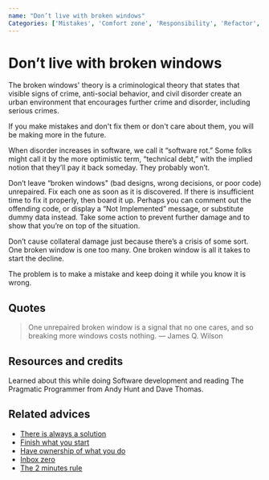 ```yaml
---
name: "Don’t live with broken windows"
Categories: ['Mistakes', 'Comfort zone', 'Responsibility', 'Refactor', 'Problems', 'Integrity', 'Software development']
---
```

# Don’t live with broken windows

The broken windows' theory is a criminological theory that states that visible signs of crime, anti-social behavior, and civil disorder create an urban environment that encourages further crime and disorder, including serious crimes.
 
If you make mistakes and don't fix them or don't care about them, you will be making more in the future.
 
When disorder increases in software, we call it “software rot.” Some folks might call it by the more optimistic term, “technical debt,” with the implied notion that they’ll pay it back someday. They probably won’t.
 
Don’t leave “broken windows" (bad designs, wrong decisions, or poor code) unrepaired. Fix each one as soon as it is discovered. If there is insufficient time to fix it properly, then board it up. Perhaps you can comment out the offending code, or display a “Not Implemented” message, or substitute dummy data instead. Take some action to prevent further damage and to show that you’re on top of the situation.
 
Don’t cause collateral damage just because there’s a crisis of some sort. One broken window is one too many. One broken window is all it takes to start the decline.
 
The problem is to make a mistake and keep doing it while you know it is wrong.

## Quotes

> One unrepaired broken window is a signal that no one cares, and so breaking more windows costs nothing. ― James Q. Wilson

## Resources and credits

Learned about this while doing Software development and reading The Pragmatic Programmer from Andy Hunt and Dave Thomas.

## Related advices

- [There is always a solution](../There%20is%20always%20a%20solution/index.md)
- [Finish what you start](../Finish%20what%20you%20start/index.md)
- [Have ownership of what you do](../Have%20ownership%20of%20what%20you%20do/index.md)
- [Inbox zero](../Inbox%20zero/index.md)
- [The 2 minutes rule](../The%202%20minutes%20rule/index.md)